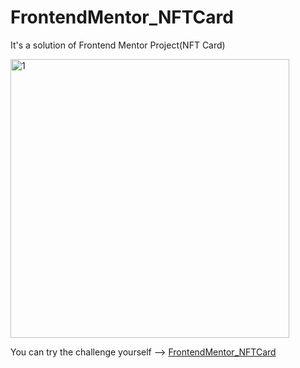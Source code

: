 # FrontendMentor_NFTCard


It's a solution of Frontend Mentor Project(NFT Card)

<img width="446" alt="1" src="https://user-images.githubusercontent.com/111309350/225393436-d93b0cda-595f-4c9d-8c1e-9258b10603dc.png">


You can try the challenge yourself --> [FrontendMentor_NFTCard](https://www.frontendmentor.io/challenges/nft-preview-card-component-SbdUL_w0U)





